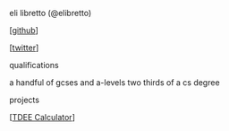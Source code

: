 eli libretto (@elibretto)

[[github](https://github.com/elibretto)]

[[twitter](https://twitter.com/nbabretto)]

qualifications

  a handful of gcses and a-levels
  two thirds of a cs degree

projects

[[TDEE Calculator](https://elibretto.github.io/TDEE)]
